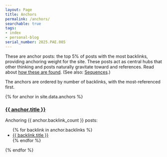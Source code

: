 ```yaml
---
layout: Page
title: Anchors
permalink: /anchors/
searchable: true
tags:
- index
- personal-blog
serial_number: 2025.PAE.005
---
```

These are anchor posts: the top 5% of posts with the most backlinks, providing anchoring weight for the site. These posts act as central hubs that other thinking and posts naturally gravitate toward and references. Read about [how these are found](https://www.joshbeckman.org/blog/tracing-sequences-and-finding-anchors). (See also: [Sequences](/sequences).)

The anchors are ordered by number of backlinks, with the most-referenced first.

{% for anchor in site.data.anchors %}
<h3><a href="{{ anchor.url }}">{{ anchor.title }}</a></h3>

Anchoring {{ anchor.backlink_count }} posts:
<ul>
{% for backlink in anchor.backlinks %}
  <li><a href="{{ backlink.url }}">{{ backlink.title }}</a></li>
{% endfor %}
</ul>

{% endfor %}
